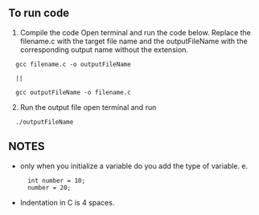 ## To run code

1. Compile the code
  Open terminal and run the code below. Replace the filename.c with the target file name and the outputFileName with the corresponding output name without the extension.
  ```ssh
    gcc filename.c -o outputFileName

    || 

    gcc outputFileName -o filename.c
  ```

2. Run the output file
  open terminal and run
  ```ssh
    ./outputFileName
  ```


## NOTES
- only when you initialize a variable do you add the type of variable. e. 
  ```ssh
    int number = 10;
    number = 20;
  ```
- Indentation in C is 4 spaces.